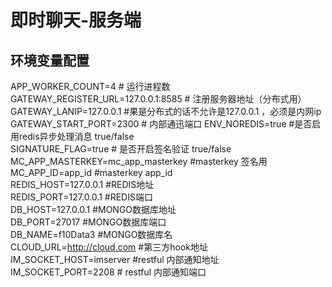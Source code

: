 # 即时聊天-服务端
## 环境变量配置
 APP_WORKER_COUNT=4   # 运行进程数
 GATEWAY_REGISTER_URL=127.0.0.1:8585 # 注册服务器地址（分布式用）
 GATEWAY_LANIP=127.0.0.1 #果是分布式的话不允许是127.0.0.1 ，必须是内网ip
 GATEWAY_START_PORT=2300 # 内部通迅端口
 ENV_NOREDIS=true #是否启用redis异步处理消息 true/false  
 SIGNATURE_FLAG=true # 是否开启签名验证 true/false  
 MC_APP_MASTERKEY=mc_app_masterkey #masterkey 签名用    
 MC_APP_ID=app_id #masterkey app_id      
 REDIS_HOST=127.0.0.1 #REDIS地址  
 REDIS_PORT=127.0.0.1 #REDIS端口  
 DB_HOST=127.0.0.1 #MONGO数据库地址    
 DB_PORT=27017 #MONGO数据库端口  
 DB_NAME=f10Data3 #MONGO数据库名  
 CLOUD_URL=http://cloud.com #第三方hook地址  
 IM_SOCKET_HOST=imserver #restful 内部通知地址  
 IM_SOCKET_PORT=2208 # restful 内部通知端口
 
 
 